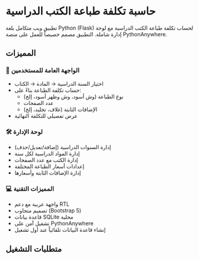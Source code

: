 # حاسبة تكلفة طباعة الكتب الدراسية

تطبيق ويب متكامل بلغة Python (Flask) لحساب تكلفة طباعة الكتب الدراسية مع لوحة إدارة شاملة. التطبيق مصمم خصيصاً للعمل على منصة PythonAnywhere.

## المميزات

### 🎯 الواجهة العامة للمستخدمين
- اختيار السنة الدراسية → المادة → الكتاب
- حساب تكلفة الطباعة بناءً على:
  - نوع الطباعة (وش أسود، وش وظهر أسود، إلخ)
  - عدد الصفحات
  - الإضافات الثابتة (غلاف، تجليد، إلخ)
- عرض تفصيلي للتكلفة النهائية

### 🛠️ لوحة الإدارة
- إدارة السنوات الدراسية (إضافة/تعديل/حذف)
- إدارة المواد الدراسية لكل سنة
- إدارة الكتب مع عدد الصفحات
- إعدادات أسعار الطباعة المختلفة
- إدارة الإضافات الثابتة وأسعارها

### 💻 المميزات التقنية
- واجهة عربية مع دعم RTL
- تصميم متجاوب (Bootstrap 5)
- قاعدة بيانات SQLite محلية
- تشغيل آمن على PythonAnywhere
- إنشاء قاعدة البيانات تلقائياً عند أول تشغيل

## متطلبات التشغيل

